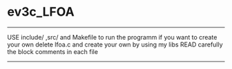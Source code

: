 # ev3c_LFOA

---------------------------------------------------------------------------------------------
USE include/ ,src/ and Makefile to run the programm
if you want to create your own delete lfoa.c and create your own by using my libs
READ carefully the block comments in each file

---------------------------------------------------------------------------------------------
